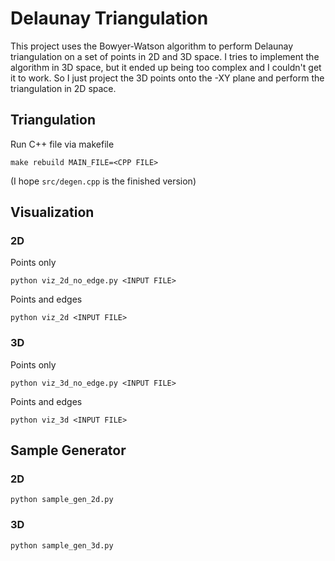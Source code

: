 # Delaunay Triangulation

This project uses the Bowyer-Watson algorithm to perform Delaunay triangulation on a set of points in 2D and 3D space. I tries to implement the algorithm in 3D space, but it ended up being too complex and I couldn't get it to work. So I just project the 3D points onto the -XY plane and perform the triangulation in 2D space.

## Triangulation

Run C++ file via makefile

```
make rebuild MAIN_FILE=<CPP FILE>
```

(I hope `src/degen.cpp` is the finished version)

## Visualization

### 2D

Points only

```
python viz_2d_no_edge.py <INPUT FILE>
```

Points and edges

```
python viz_2d <INPUT FILE>
```

### 3D

Points only

```
python viz_3d_no_edge.py <INPUT FILE>
```

Points and edges

```
python viz_3d <INPUT FILE>
```

## Sample Generator

### 2D

```
python sample_gen_2d.py
```

### 3D

```
python sample_gen_3d.py
```
